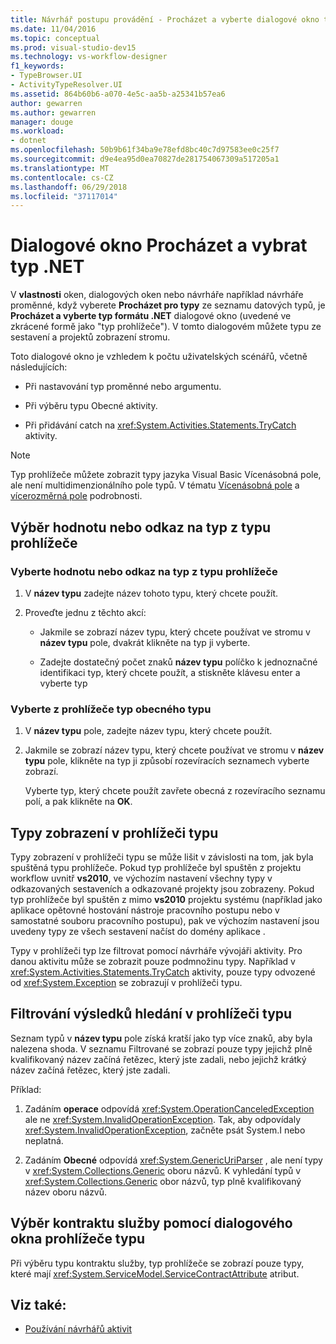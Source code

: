 ```yaml
---
title: Návrhář postupu provádění - Procházet a vyberte dialogové okno typ rozhraní .NET
ms.date: 11/04/2016
ms.topic: conceptual
ms.prod: visual-studio-dev15
ms.technology: vs-workflow-designer
f1_keywords:
- TypeBrowser.UI
- ActivityTypeResolver.UI
ms.assetid: 864b60b6-a070-4e5c-aa5b-a25341b57ea6
author: gewarren
ms.author: gewarren
manager: douge
ms.workload:
- dotnet
ms.openlocfilehash: 50b9b61f34ba9e78efd8bc40c7d97583ee0c25f7
ms.sourcegitcommit: d9e4ea95d0ea70827de281754067309a517205a1
ms.translationtype: MT
ms.contentlocale: cs-CZ
ms.lasthandoff: 06/29/2018
ms.locfileid: "37117014"
---
```

# <a name="browse-and-select-a-net-type-dialog-box"></a>Dialogové okno Procházet a vybrat typ .NET

V **vlastnosti** oken, dialogových oken nebo návrháře například návrháře proměnné, když vyberete **Procházet pro typy** ze seznamu datových typů, je **Procházet a vyberte typ formátu .NET** dialogové okno (uvedené ve zkrácené formě jako "typ prohlížeče"). V tomto dialogovém můžete typu ze sestavení a projektů zobrazení stromu.

 Toto dialogové okno je vzhledem k počtu uživatelských scénářů, včetně následujících:

-   Při nastavování typ proměnné nebo argumentu.

-   Při výběru typu Obecné aktivity.

-   Při přidávání catch na <xref:System.Activities.Statements.TryCatch> aktivity.

> [!NOTE]
> Typ prohlížeče můžete zobrazit typy jazyka Visual Basic Vícenásobná pole, ale není multidimenzionálního pole typů. V tématu [Vícenásobná pole](http://go.microsoft.com/fwlink/?LinkId=195226) a [vícerozměrná pole](http://go.microsoft.com/fwlink/?LinkId=195227) podrobnosti.

## <a name="selecting-a-value-or-reference-type-from-the-type-browser"></a>Výběr hodnotu nebo odkaz na typ z typu prohlížeče

### <a name="to-select-a-value-or-reference-type-from-the-type-browser"></a>Vyberte hodnotu nebo odkaz na typ z typu prohlížeče

1.  V **název typu** zadejte název tohoto typu, který chcete použít.

2.  Proveďte jednu z těchto akcí:

    -   Jakmile se zobrazí název typu, který chcete používat ve stromu v **název typu** pole, dvakrát klikněte na typ ji vyberte.

    -   Zadejte dostatečný počet znaků **název typu** políčko k jednoznačné identifikaci typ, který chcete použít, a stiskněte klávesu enter a vyberte typ

### <a name="to-select-a-generic-type-from-the-type-browser"></a>Vyberte z prohlížeče typ obecného typu

1.  V **název typu** pole, zadejte název typu, který chcete použít.

2.  Jakmile se zobrazí název typu, který chcete používat ve stromu v **název typu** pole, klikněte na typ ji způsobí rozevíracích seznamech vyberte zobrazí.

     Vyberte typ, který chcete použít zavřete obecná z rozevíracího seznamu polí, a pak klikněte na **OK**.

## <a name="types-displayed-in-the-type-browser"></a>Typy zobrazení v prohlížeči typu
 Typy zobrazení v prohlížeči typu se může lišit v závislosti na tom, jak byla spuštěná typu prohlížeče. Pokud typ prohlížeče byl spuštěn z projektu workflow uvnitř **vs2010**, ve výchozím nastavení všechny typy v odkazovaných sestaveních a odkazované projekty jsou zobrazeny. Pokud typ prohlížeče byl spuštěn z mimo **vs2010** projektu systému (například jako aplikace opětovné hostování nástroje pracovního postupu nebo v samostatné souboru pracovního postupu), pak ve výchozím nastavení jsou uvedeny typy ze všech sestavení načíst do domény aplikace .

 Typy v prohlížeči typ lze filtrovat pomocí návrháře vývojáři aktivity. Pro danou aktivitu může se zobrazit pouze podmnožinu typy. Například v <xref:System.Activities.Statements.TryCatch> aktivity, pouze typy odvozené od <xref:System.Exception> se zobrazují v prohlížeči typu.

## <a name="filtering-search-results-in-the-type-browser"></a>Filtrování výsledků hledání v prohlížeči typu
 Seznam typů v **název typu** pole získá kratší jako typ více znaků, aby byla nalezena shoda. V seznamu Filtrované se zobrazí pouze typy jejichž plně kvalifikovaný název začíná řetězec, který jste zadali, nebo jejichž krátký název začíná řetězec, který jste zadali.

 Příklad:

1.  Zadáním **operace** odpovídá <xref:System.OperationCanceledException> ale ne <xref:System.InvalidOperationException>. Tak, aby odpovídaly <xref:System.InvalidOperationException>, začněte psát System.I nebo neplatná.

2.  Zadáním **Obecné** odpovídá <xref:System.GenericUriParser> , ale není typy v <xref:System.Collections.Generic> oboru názvů. K vyhledání typů v <xref:System.Collections.Generic> obor názvů, typ plně kvalifikovaný název oboru názvů.

## <a name="selecting-a-service-contract-using-the-type-browser-dialog"></a>Výběr kontraktu služby pomocí dialogového okna prohlížeče typu
 Při výběru typu kontraktu služby, typ prohlížeče se zobrazí pouze typy, které mají <xref:System.ServiceModel.ServiceContractAttribute> atribut.

## <a name="see-also"></a>Viz také:

- [Používání návrhářů aktivit](../workflow-designer/using-the-activity-designers.md)